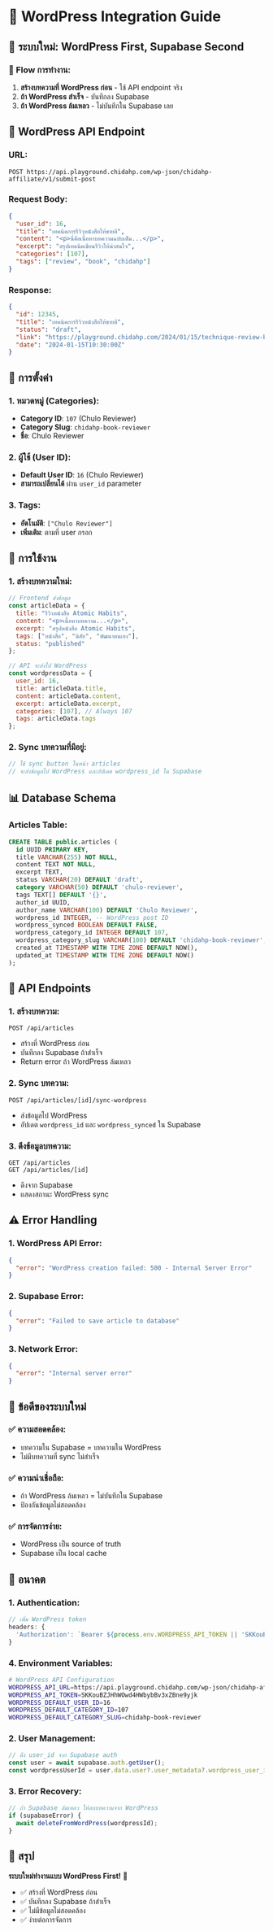 # 🔗 WordPress Integration Guide

## 🎯 ระบบใหม่: WordPress First, Supabase Second

### **🔄 Flow การทำงาน:**
1. **สร้างบทความที่ WordPress ก่อน** - ใช้ API endpoint จริง
2. **ถ้า WordPress สำเร็จ** - บันทึกลง Supabase
3. **ถ้า WordPress ล้มเหลว** - ไม่บันทึกใน Supabase เลย

## 📡 WordPress API Endpoint

### **URL:**
```
POST https://api.playground.chidahp.com/wp-json/chidahp-affiliate/v1/submit-post
```

### **Request Body:**
```json
{
  "user_id": 16,
  "title": "เทคนิคการรีวิวหนังสือให้ขายดี",
  "content": "<p>นี่คือเนื้อหาบทความฉบับเต็ม...</p>",
  "excerpt": "สรุปเทคนิคเขียนรีวิวให้น่าสนใจ",
  "categories": [107],
  "tags": ["review", "book", "chidahp"]
}
```

### **Response:**
```json
{
  "id": 12345,
  "title": "เทคนิคการรีวิวหนังสือให้ขายดี",
  "status": "draft",
  "link": "https://playground.chidahp.com/2024/01/15/technique-review-book/",
  "date": "2024-01-15T10:30:00Z"
}
```

## 🔧 การตั้งค่า

### **1. หมวดหมู่ (Categories):**
- **Category ID**: `107` (Chulo Reviewer)
- **Category Slug**: `chidahp-book-reviewer`
- **ชื่อ**: Chulo Reviewer

### **2. ผู้ใช้ (User ID):**
- **Default User ID**: `16` (Chulo Reviewer)
- **สามารถเปลี่ยนได้** ผ่าน `user_id` parameter

### **3. Tags:**
- **อัตโนมัติ**: `["Chulo Reviewer"]`
- **เพิ่มเติม**: ตามที่ user กรอก

## 🚀 การใช้งาน

### **1. สร้างบทความใหม่:**
```javascript
// Frontend ส่งข้อมูล
const articleData = {
  title: "รีวิวหนังสือ Atomic Habits",
  content: "<p>เนื้อหาบทความ...</p>",
  excerpt: "สรุปหนังสือ Atomic Habits",
  tags: ["หนังสือ", "นิสัย", "พัฒนาตนเอง"],
  status: "published"
};

// API จะส่งไป WordPress
const wordpressData = {
  user_id: 16,
  title: articleData.title,
  content: articleData.content,
  excerpt: articleData.excerpt,
  categories: [107], // Always 107
  tags: articleData.tags
};
```

### **2. Sync บทความที่มีอยู่:**
```javascript
// ใช้ sync button ในหน้า articles
// จะส่งข้อมูลไป WordPress และอัปเดต wordpress_id ใน Supabase
```

## 📊 Database Schema

### **Articles Table:**
```sql
CREATE TABLE public.articles (
  id UUID PRIMARY KEY,
  title VARCHAR(255) NOT NULL,
  content TEXT NOT NULL,
  excerpt TEXT,
  status VARCHAR(20) DEFAULT 'draft',
  category VARCHAR(50) DEFAULT 'chulo-reviewer',
  tags TEXT[] DEFAULT '{}',
  author_id UUID,
  author_name VARCHAR(100) DEFAULT 'Chulo Reviewer',
  wordpress_id INTEGER, -- WordPress post ID
  wordpress_synced BOOLEAN DEFAULT FALSE,
  wordpress_category_id INTEGER DEFAULT 107,
  wordpress_category_slug VARCHAR(100) DEFAULT 'chidahp-book-reviewer',
  created_at TIMESTAMP WITH TIME ZONE DEFAULT NOW(),
  updated_at TIMESTAMP WITH TIME ZONE DEFAULT NOW()
);
```

## 🔄 API Endpoints

### **1. สร้างบทความ:**
```
POST /api/articles
```
- สร้างที่ WordPress ก่อน
- บันทึกลง Supabase ถ้าสำเร็จ
- Return error ถ้า WordPress ล้มเหลว

### **2. Sync บทความ:**
```
POST /api/articles/[id]/sync-wordpress
```
- ส่งข้อมูลไป WordPress
- อัปเดต `wordpress_id` และ `wordpress_synced` ใน Supabase

### **3. ดึงข้อมูลบทความ:**
```
GET /api/articles
GET /api/articles/[id]
```
- ดึงจาก Supabase
- แสดงสถานะ WordPress sync

## ⚠️ Error Handling

### **1. WordPress API Error:**
```json
{
  "error": "WordPress creation failed: 500 - Internal Server Error"
}
```

### **2. Supabase Error:**
```json
{
  "error": "Failed to save article to database"
}
```

### **3. Network Error:**
```json
{
  "error": "Internal server error"
}
```

## 🎯 ข้อดีของระบบใหม่

### **✅ ความสอดคล้อง:**
- บทความใน Supabase = บทความใน WordPress
- ไม่มีบทความที่ sync ไม่สำเร็จ

### **✅ ความน่าเชื่อถือ:**
- ถ้า WordPress ล้มเหลว = ไม่บันทึกใน Supabase
- ป้องกันข้อมูลไม่สอดคล้อง

### **✅ การจัดการง่าย:**
- WordPress เป็น source of truth
- Supabase เป็น local cache

## 🔮 อนาคต

### **1. Authentication:**
```javascript
// เพิ่ม WordPress token
headers: {
  'Authorization': `Bearer ${process.env.WORDPRESS_API_TOKEN || 'SKKouBZJHhWOwd4HWbybBv3xZBne9yjk'}`
}
```

### **4. Environment Variables:**
```bash
# WordPress API Configuration
WORDPRESS_API_URL=https://api.playground.chidahp.com/wp-json/chidahp-affiliate/v1/submit-post
WORDPRESS_API_TOKEN=SKKouBZJHhWOwd4HWbybBv3xZBne9yjk
WORDPRESS_DEFAULT_USER_ID=16
WORDPRESS_DEFAULT_CATEGORY_ID=107
WORDPRESS_DEFAULT_CATEGORY_SLUG=chidahp-book-reviewer
```

### **2. User Management:**
```javascript
// ดึง user_id จาก Supabase auth
const user = await supabase.auth.getUser();
const wordpressUserId = user.data.user?.user_metadata?.wordpress_user_id;
```

### **3. Error Recovery:**
```javascript
// ถ้า Supabase ล้มเหลว ให้ลบบทความจาก WordPress
if (supabaseError) {
  await deleteFromWordPress(wordpressId);
}
```

## 📝 สรุป

**ระบบใหม่ทำงานแบบ WordPress First!** 🎉

- ✅ สร้างที่ WordPress ก่อน
- ✅ บันทึกลง Supabase ถ้าสำเร็จ
- ✅ ไม่มีข้อมูลไม่สอดคล้อง
- ✅ ง่ายต่อการจัดการ

